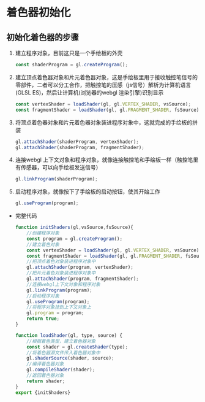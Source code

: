 # 着色器初始化

## 初始化着色器的步骤

1. 建立程序对象，目前这只是一个手绘板的外壳

    ```js
    const shaderProgram = gl.createProgram();
    ```

2. 建立顶点着色器对象和片元着色器对象，这是手绘板里用于接收触控笔信号的零部件，二者可以分工合作，把触控笔的压感（js信号）解析为计算机语言(GLSL ES)，然后让计算机(浏览器的webgl 渲染引擎)识别显示

    ```js
    const vertexShader = loadShader(gl, gl.VERTEX_SHADER, vsSource);
    const fragmentShader = loadShader(gl, gl.FRAGMENT_SHADER, fsSource);
    ```


1. 将顶点着色器对象和片元着色器对象装进程序对象中，这就完成的手绘板的拼装

    ```js
    gl.attachShader(shaderProgram, vertexShader);
    gl.attachShader(shaderProgram, fragmentShader);
    ```


4. 连接webgl 上下文对象和程序对象，就像连接触控笔和手绘板一样（触控笔里有传感器，可以向手绘板发送信号）

    ```js
    gl.linkProgram(shaderProgram);
    ```

5. 启动程序对象，就像按下了手绘板的启动按钮，使其开始工作

    ```js
    gl.useProgram(program);
    ```

+ 完整代码

  ```js
  function initShaders(gl,vsSource,fsSource){
      //创建程序对象
      const program = gl.createProgram();
      //建立着色对象
      const vertexShader = loadShader(gl, gl.VERTEX_SHADER, vsSource);
      const fragmentShader = loadShader(gl, gl.FRAGMENT_SHADER, fsSource);
      //把顶点着色对象装进程序对象中
      gl.attachShader(program, vertexShader);
      //把片元着色对象装进程序对象中
      gl.attachShader(program, fragmentShader);
      //连接webgl上下文对象和程序对象
      gl.linkProgram(program);
      //启动程序对象
      gl.useProgram(program);
      //将程序对象挂到上下文对象上
      gl.program = program;
      return true;
  }

  function loadShader(gl, type, source) {
      //根据着色类型，建立着色器对象
      const shader = gl.createShader(type);
      //将着色器源文件传入着色器对象中
      gl.shaderSource(shader, source);
      //编译着色器对象
      gl.compileShader(shader);
      //返回着色器对象
      return shader;
  }
  export {initShaders}
    ```

